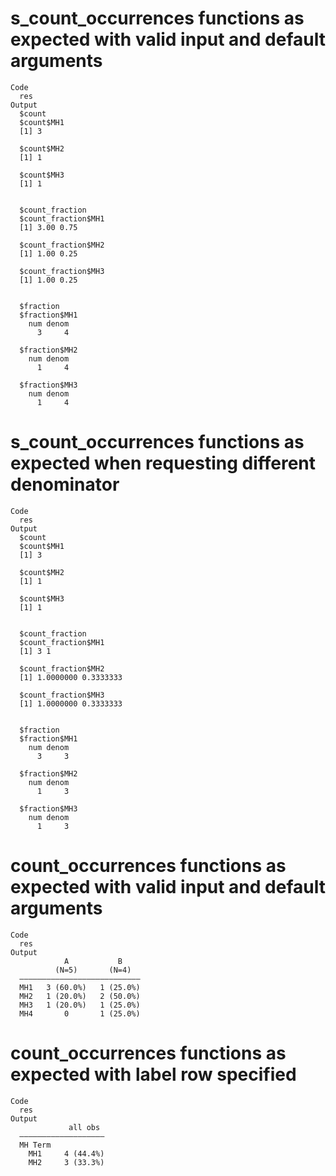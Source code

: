 # s_count_occurrences functions as expected with valid input and default arguments

    Code
      res
    Output
      $count
      $count$MH1
      [1] 3
      
      $count$MH2
      [1] 1
      
      $count$MH3
      [1] 1
      
      
      $count_fraction
      $count_fraction$MH1
      [1] 3.00 0.75
      
      $count_fraction$MH2
      [1] 1.00 0.25
      
      $count_fraction$MH3
      [1] 1.00 0.25
      
      
      $fraction
      $fraction$MH1
        num denom 
          3     4 
      
      $fraction$MH2
        num denom 
          1     4 
      
      $fraction$MH3
        num denom 
          1     4 
      
      

# s_count_occurrences functions as expected when requesting different denominator

    Code
      res
    Output
      $count
      $count$MH1
      [1] 3
      
      $count$MH2
      [1] 1
      
      $count$MH3
      [1] 1
      
      
      $count_fraction
      $count_fraction$MH1
      [1] 3 1
      
      $count_fraction$MH2
      [1] 1.0000000 0.3333333
      
      $count_fraction$MH3
      [1] 1.0000000 0.3333333
      
      
      $fraction
      $fraction$MH1
        num denom 
          3     3 
      
      $fraction$MH2
        num denom 
          1     3 
      
      $fraction$MH3
        num denom 
          1     3 
      
      

# count_occurrences functions as expected with valid input and default arguments

    Code
      res
    Output
                A           B    
              (N=5)       (N=4)  
      ———————————————————————————
      MH1   3 (60.0%)   1 (25.0%)
      MH2   1 (20.0%)   2 (50.0%)
      MH3   1 (20.0%)   1 (25.0%)
      MH4       0       1 (25.0%)

# count_occurrences functions as expected with label row specified

    Code
      res
    Output
                 all obs 
      ———————————————————
      MH Term            
        MH1     4 (44.4%)
        MH2     3 (33.3%)

